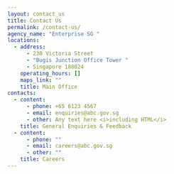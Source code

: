 ```yaml
---
layout: contact_us
title: Contact Us
permalink: /contact-us/
agency_name: "Enterprise SG "
locations:
  - address:
      - 230 Victoria Street
      - "Bugis Junction Office Tower "
      - Singapore 188024
    operating_hours: []
    maps_link: ""
    title: Main Office
contacts:
  - content:
      - phone: +65 6123 4567
      - email: enquiries@abc.gov.sg
      - other: Any text here <i>including HTML</i>
    title: General Enquiries & Feedback
  - content:
      - phone: ""
      - email: careers@abc.gov.sg
      - other: ""
    title: Careers
---
```

